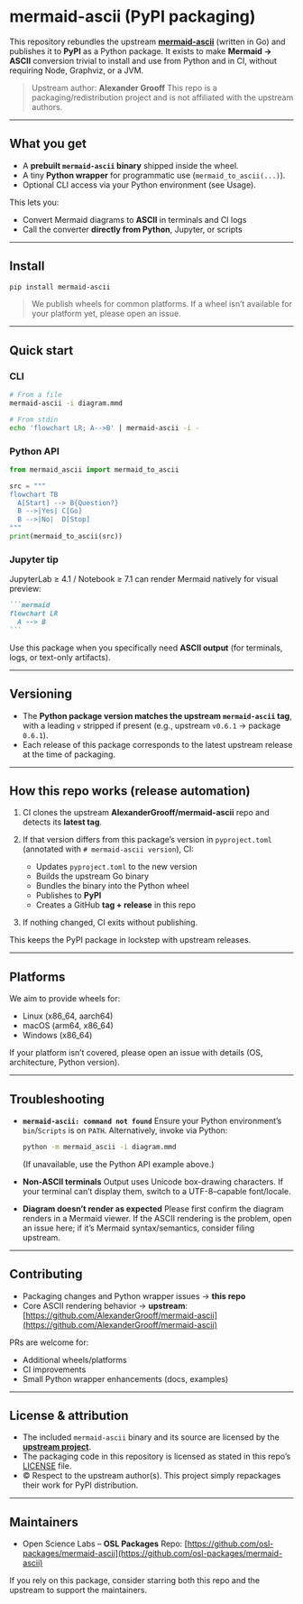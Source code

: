 # mermaid-ascii (PyPI packaging)

This repository rebundles the upstream
**[mermaid-ascii](https://github.com/AlexanderGrooff/mermaid-ascii)** (written
in Go) and publishes it to **PyPI** as a Python package. It exists to make
**Mermaid → ASCII** conversion trivial to install and use from Python and in CI,
without requiring Node, Graphviz, or a JVM.

> Upstream author: **Alexander Grooff** This repo is a packaging/redistribution
> project and is not affiliated with the upstream authors.

---

## What you get

- A **prebuilt `mermaid-ascii` binary** shipped inside the wheel.
- A tiny **Python wrapper** for programmatic use (`mermaid_to_ascii(...)`).
- Optional CLI access via your Python environment (see Usage).

This lets you:

- Convert Mermaid diagrams to **ASCII** in terminals and CI logs
- Call the converter **directly from Python**, Jupyter, or scripts

---

## Install

```bash
pip install mermaid-ascii
```

> We publish wheels for common platforms. If a wheel isn’t available for your
> platform yet, please open an issue.

---

## Quick start

### CLI

```bash
# From a file
mermaid-ascii -i diagram.mmd

# From stdin
echo 'flowchart LR; A-->B' | mermaid-ascii -i -
```

### Python API

```python
from mermaid_ascii import mermaid_to_ascii

src = """
flowchart TB
  A[Start] --> B{Question?}
  B -->|Yes| C[Go]
  B -->|No|  D[Stop]
"""
print(mermaid_to_ascii(src))
```

### Jupyter tip

JupyterLab ≥ 4.1 / Notebook ≥ 7.1 can render Mermaid natively for visual
preview:

````markdown
```mermaid
flowchart LR
  A --> B
```
````

Use this package when you specifically need **ASCII output** (for terminals,
logs, or text-only artifacts).

---

## Versioning

- The **Python package version matches the upstream `mermaid-ascii` tag**, with
  a leading `v` stripped if present (e.g., upstream `v0.6.1` → package `0.6.1`).
- Each release of this package corresponds to the latest upstream release at the
  time of packaging.

---

## How this repo works (release automation)

1. CI clones the upstream **AlexanderGrooff/mermaid-ascii** repo and detects its
   **latest tag**.
2. If that version differs from this package’s version in `pyproject.toml`
   (annotated with `# mermaid-ascii version`), CI:

   - Updates `pyproject.toml` to the new version
   - Builds the upstream Go binary
   - Bundles the binary into the Python wheel
   - Publishes to **PyPI**
   - Creates a GitHub **tag + release** in this repo

3. If nothing changed, CI exits without publishing.

This keeps the PyPI package in lockstep with upstream releases.

---

## Platforms

We aim to provide wheels for:

- Linux (x86_64, aarch64)
- macOS (arm64, x86_64)
- Windows (x86_64)

If your platform isn’t covered, please open an issue with details (OS,
architecture, Python version).

---

## Troubleshooting

- **`mermaid-ascii: command not found`** Ensure your Python environment’s
  `bin`/`Scripts` is on `PATH`. Alternatively, invoke via Python:

  ```bash
  python -m mermaid_ascii -i diagram.mmd
  ```

  (If unavailable, use the Python API example above.)

- **Non-ASCII terminals** Output uses Unicode box-drawing characters. If your
  terminal can’t display them, switch to a UTF-8–capable font/locale.

- **Diagram doesn’t render as expected** Please first confirm the diagram
  renders in a Mermaid viewer. If the ASCII rendering is the problem, open an
  issue here; if it’s Mermaid syntax/semantics, consider filing upstream.

---

## Contributing

- Packaging changes and Python wrapper issues → **this repo**
- Core ASCII rendering behavior → **upstream**:
  [https://github.com/AlexanderGrooff/mermaid-ascii](https://github.com/AlexanderGrooff/mermaid-ascii)

PRs are welcome for:

- Additional wheels/platforms
- CI improvements
- Small Python wrapper enhancements (docs, examples)

---

## License & attribution

- The included `mermaid-ascii` binary and its source are licensed by the
  [**upstream project**](https://github.com/AlexanderGrooff/mermaid-ascii/blob/master/LICENSE).
- The packaging code in this repository is licensed as stated in this repo’s
  [LICENSE](./LICENSE) file.
- © Respect to the upstream author(s). This project simply repackages their
  work for PyPI distribution.

---

## Maintainers

- Open Science Labs – **OSL Packages** Repo:
  [https://github.com/osl-packages/mermaid-ascii](https://github.com/osl-packages/mermaid-ascii)

If you rely on this package, consider starring both this repo and the upstream
to support the maintainers.
